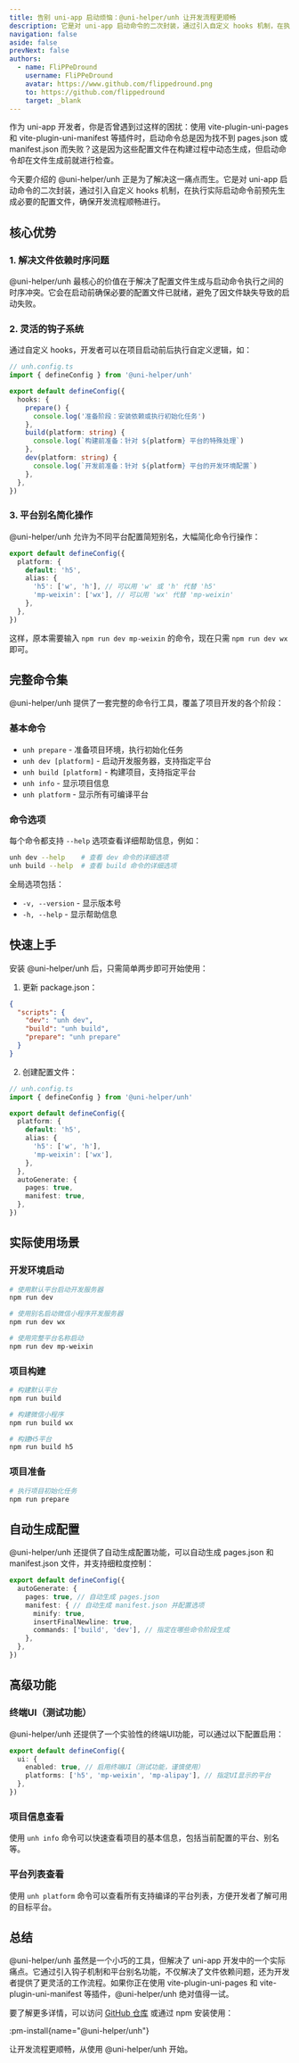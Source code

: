 ```yaml
---
title: 告别 uni-app 启动烦恼：@uni-helper/unh 让开发流程更顺畅
description: 它是对 uni-app 启动命令的二次封装，通过引入自定义 hooks 机制，在执行实际启动命令前预先生成必要的配置文件，确保开发流程顺畅进行
navigation: false
aside: false
prevNext: false
authors:
  - name: FliPPeDround
    username: FliPPeDround
    avatar: https://www.github.com/flippedround.png
    to: https://github.com/flippedround
    target: _blank
---
```


作为 uni-app 开发者，你是否曾遇到过这样的困扰：使用 vite-plugin-uni-pages 和 vite-plugin-uni-manifest 等插件时，启动命令总是因为找不到 pages.json 或 manifest.json 而失败？这是因为这些配置文件在构建过程中动态生成，但启动命令却在文件生成前就进行检查。

今天要介绍的 @uni-helper/unh 正是为了解决这一痛点而生。它是对 uni-app 启动命令的二次封装，通过引入自定义 hooks 机制，在执行实际启动命令前预先生成必要的配置文件，确保开发流程顺畅进行。

## 核心优势

### 1. 解决文件依赖时序问题
@uni-helper/unh 最核心的价值在于解决了配置文件生成与启动命令执行之间的时序冲突。它会在启动前确保必要的配置文件已就绪，避免了因文件缺失导致的启动失败。

### 2. 灵活的钩子系统
通过自定义 hooks，开发者可以在项目启动前后执行自定义逻辑，如：
```typescript
// unh.config.ts
import { defineConfig } from '@uni-helper/unh'

export default defineConfig({
  hooks: {
    prepare() {
      console.log('准备阶段：安装依赖或执行初始化任务')
    },
    build(platform: string) {
      console.log(`构建前准备：针对 ${platform} 平台的特殊处理`)
    },
    dev(platform: string) {
      console.log(`开发前准备：针对 ${platform} 平台的开发环境配置`)
    },
  },
})
```

### 3. 平台别名简化操作
@uni-helper/unh 允许为不同平台配置简短别名，大幅简化命令行操作：
```typescript
export default defineConfig({
  platform: {
    default: 'h5',
    alias: {
      'h5': ['w', 'h'], // 可以用 'w' 或 'h' 代替 'h5'
      'mp-weixin': ['wx'], // 可以用 'wx' 代替 'mp-weixin'
    },
  },
})
```

这样，原本需要输入 `npm run dev mp-weixin` 的命令，现在只需 `npm run dev wx` 即可。

## 完整命令集

@uni-helper/unh 提供了一套完整的命令行工具，覆盖了项目开发的各个阶段：

### 基本命令
- `unh prepare` - 准备项目环境，执行初始化任务
- `unh dev [platform]` - 启动开发服务器，支持指定平台
- `unh build [platform]` - 构建项目，支持指定平台
- `unh info` - 显示项目信息
- `unh platform` - 显示所有可编译平台

### 命令选项
每个命令都支持 `--help` 选项查看详细帮助信息，例如：
```bash
unh dev --help    # 查看 dev 命令的详细选项
unh build --help  # 查看 build 命令的详细选项
```

全局选项包括：
- `-v, --version` - 显示版本号
- `-h, --help` - 显示帮助信息

## 快速上手

安装 @uni-helper/unh 后，只需简单两步即可开始使用：

1. 更新 package.json：
```json
{
  "scripts": {
    "dev": "unh dev",
    "build": "unh build",
    "prepare": "unh prepare"
  }
}
```

2. 创建配置文件：
```typescript
// unh.config.ts
import { defineConfig } from '@uni-helper/unh'

export default defineConfig({
  platform: {
    default: 'h5',
    alias: {
      'h5': ['w', 'h'],
      'mp-weixin': ['wx'],
    },
  },
  autoGenerate: {
    pages: true,
    manifest: true,
  },
})
```

## 实际使用场景

### 开发环境启动
```bash
# 使用默认平台启动开发服务器
npm run dev

# 使用别名启动微信小程序开发服务器
npm run dev wx

# 使用完整平台名称启动
npm run dev mp-weixin
```

### 项目构建
```bash
# 构建默认平台
npm run build

# 构建微信小程序
npm run build wx

# 构建H5平台
npm run build h5
```

### 项目准备
```bash
# 执行项目初始化任务
npm run prepare
```

## 自动生成配置

@uni-helper/unh 还提供了自动生成配置功能，可以自动生成 pages.json 和 manifest.json 文件，并支持细粒度控制：

```typescript
export default defineConfig({
  autoGenerate: {
    pages: true, // 自动生成 pages.json
    manifest: { // 自动生成 manifest.json 并配置选项
      minify: true,
      insertFinalNewline: true,
      commands: ['build', 'dev'], // 指定在哪些命令阶段生成
    },
  },
})
```

## 高级功能

### 终端UI（测试功能）
@uni-helper/unh 还提供了一个实验性的终端UI功能，可以通过以下配置启用：
```ts
export default defineConfig({
  ui: {
    enabled: true, // 启用终端UI（测试功能，谨慎使用）
    platforms: ['h5', 'mp-weixin', 'mp-alipay'], // 指定UI显示的平台
  },
})
```

### 项目信息查看
使用 `unh info` 命令可以快速查看项目的基本信息，包括当前配置的平台、别名等。

### 平台列表查看
使用 `unh platform` 命令可以查看所有支持编译的平台列表，方便开发者了解可用的目标平台。

## 总结

@uni-helper/unh 虽然是一个小巧的工具，但解决了 uni-app 开发中的一个实际痛点。它通过引入钩子机制和平台别名功能，不仅解决了文件依赖问题，还为开发者提供了更灵活的工作流程。如果你正在使用 vite-plugin-uni-pages 和 vite-plugin-uni-manifest 等插件，@uni-helper/unh 绝对值得一试。

要了解更多详情，可以访问 [GitHub 仓库](https://github.com/uni-helper/unh) 或通过 npm 安装使用：

:pm-install{name="@uni-helper/unh"}

让开发流程更顺畅，从使用 @uni-helper/unh 开始。
